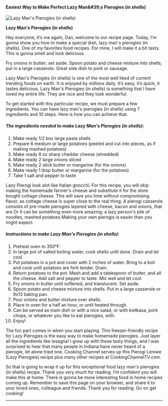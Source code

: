             

#### Easiest Way to Make Perfect Lazy Man&amp;#39;s Pierogies (in shells)

![Lazy Man's Pierogies (in shells)](https://img-global.cpcdn.com/recipes/51611443/751x532cq70/lazy-mans-pierogies-in-shells-recipe-main-photo.jpg)

**Lazy Man's Pierogies (in shells)**

Hey everyone, it’s me again, Dan, welcome to our recipe page. Today, I’m gonna show you how to make a special dish, lazy man's pierogies (in shells). One of my favorites food recipes. For mine, I will make it a bit tasty. This is gonna smell and look delicious.

Fry onions in butter; set aside. Spoon potato and cheese mixture into shells; put in a large casserole. Great side dish to pork or sausage.

Lazy Man's Pierogies (in shells) is one of the most well liked of current trending foods on earth. It is enjoyed by millions daily. It’s easy, it’s quick, it tastes delicious. Lazy Man's Pierogies (in shells) is something that I have loved my entire life. They are nice and they look wonderful.

To get started with this particular recipe, we must prepare a few ingredients. You can have lazy man's pierogies (in shells) using 7 ingredients and 10 steps. Here is how you can achieve that.

##### The ingredients needed to make Lazy Man's Pierogies (in shells):

1.  Make ready 1/2 box large pasta shells
2.  Prepare 6 medium or large potatoes (peeled and cut into pieces, as if making mashed potatoes)
3.  Make ready 8 oz sharp cheddar cheese (shredded)
4.  Make ready 2 large onions sliced
5.  Make ready 2 stick butter or margarine (for the onions)
6.  Make ready 1 tbsp butter or margarine (for the potatoes)
7.  Take 1 salt and pepper to taste

Lazy Pierogi look alot like Italian gnocchi. For this recipe, you will skip making the homemade farmer's cheese and substitute it for the store bought cottage cheese. This will save you time without compromising flavor, as cottage cheese is super close to the real thing. A pierogi casserole consists of pre-made pierogies layered with cheese, bacon and onions, that are Or it can be something even more amazing: a lazy person's pile of noodles, mashed potatoes Making your own pierogis is easier than you might expect.

##### Instructions to make Lazy Man's Pierogies (in shells):

1.  Preheat oven to 350°F.
2.  In large pot of salted boiling water, cook shells until done. Drain and let cool.
3.  Put potatoes in a pot and cover with 2 inches of water. Bring to a boil and cook until potatoes are fork tender. Drain.
4.  Return potatoes to the pot. Mash and add a tablespoon of butter, and all the cheese. Add salt and pepper to taste. Mix well and let cool.
5.  Fry onions in butter until softened, and translucent. Set aside.
6.  Spoon potato and cheese mixture into shells. Put in a large casserole or 9x13 baking pan.
7.  Pour onions and butter mixture over shells.
8.  Place in oven for a half an hour, or until heated through.
9.  Can be served as main dish or with a nice salad, or with kielbasa, pork chops, or whatever you like to eat pierogies, with.
10.  Enjoy!

The fun part comes in when you start playing. This freezer-friendly recipe for Lazy Pierogies is the easy way to make homemade pierogies. Just layer all the ingredients like lasagna! I grew up with these tasty things, and I was surprised to hear that many people in Indiana have never heard of a pierogie, let alone tried one. Cooking Channel serves up this Pierogi Leniwe (Lazy Pierogies) recipe plus many other recipes at CookingChannelTV.com.

So that is going to wrap it up for this exceptional food lazy man's pierogies (in shells) recipe. Thank you very much for reading. I’m confident you will make this at home. There is gonna be more interesting food in home recipes coming up. Remember to save this page on your browser, and share it to your loved ones, colleague and friends. Thank you for reading. Go on get cooking!

* * *